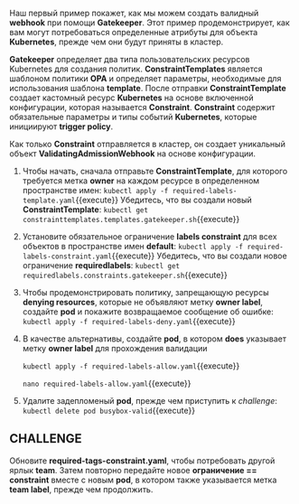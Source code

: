 Наш первый пример покажет, как мы можем создать валидный **webhook** при помощи **Gatekeeper**. Этот пример продемонстрирует, как вам могут потребоваться определенные атрибуты для объекта **Kubernetes**, прежде чем они будут приняты в кластер.

**Gatekeeper** определяет два типа пользовательских ресурсов Kubernetes для создания политик. **ConstraintTemplates** является шаблоном политики **OPA** и определяет параметры, необходимые для использования шаблона **template**. После отправки **ConstraintTemplate** создает кастомный ресурс **Kubernetes** на основе включенной конфигурации, которая называется **Constraint**. **Constraint** содержит обязательные параметры и типы событий **Kubernetes**, которые инициируют **trigger policy**. 

Как только **Constraint** отправляется в кластер, он создает уникальный объект **ValidatingAdmissionWebhook** на основе конфигурации.

1. Чтобы начать, сначала отправьте **ConstraintTemplate**, для которого требуется метка **owner** на каждом ресурсе в определенном пространстве имен:
   `kubectl apply -f required-labels-template.yaml`{{execute}}
   Убедитесь, что вы создали новый **ConstraintTemplate**:
   `kubectl get constrainttemplates.templates.gatekeeper.sh`{{execute}}
1. Установите обязательное ограничение **labels constraint** для всех объектов в пространстве имен **default**:
   `kubectl apply -f required-labels-constraint.yaml`{{execute}}
   Убедитесь, что вы создали новое ограничение **requiredlabels**:
   `kubectl get requiredlabels.constraints.gatekeeper.sh`{{execute}}
1. Чтобы продемонстрировать политику, запрещающую ресурсы **denying resources**, которые не объявляют метку **owner label**, создайте **pod** и покажите возвращаемое сообщение об ошибке:
   `kubectl apply -f required-labels-deny.yaml`{{execute}}
   
1. В качестве альтернативы, создайте **pod**, в котором **does** указывает метку **owner label** для прохождения валидации

   `kubectl apply -f required-labels-allow.yaml`{{execute}}

   `nano required-labels-allow.yaml`{{execute}}

1. Удалите задепломеный **pod**, прежде чем приступить к *challenge*:
   `kubectl delete pod busybox-valid`{{execute}}

## CHALLENGE

Обновите **required-tags-constraint.yaml**, чтобы потребовать другой ярлык **team**. Затем повторно передайте новое **ограничение == constraint** вместе с новым **pod**, в котором также указывается метка **team label**, прежде чем продолжить.